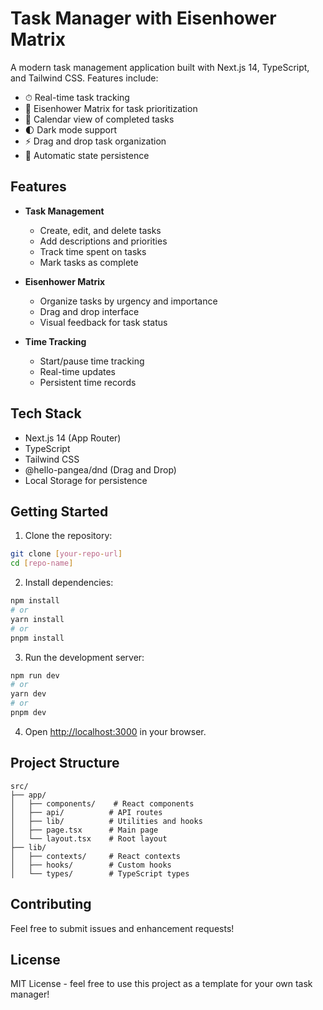 # Task Manager with Eisenhower Matrix

A modern task management application built with Next.js 14, TypeScript, and Tailwind CSS. Features include:

- ⏱ Real-time task tracking
- 🎯 Eisenhower Matrix for task prioritization
- 📅 Calendar view of completed tasks
- 🌓 Dark mode support
- ⚡ Drag and drop task organization
- 🔄 Automatic state persistence

## Features

- **Task Management**
  - Create, edit, and delete tasks
  - Add descriptions and priorities
  - Track time spent on tasks
  - Mark tasks as complete

- **Eisenhower Matrix**
  - Organize tasks by urgency and importance
  - Drag and drop interface
  - Visual feedback for task status

- **Time Tracking**
  - Start/pause time tracking
  - Real-time updates
  - Persistent time records

## Tech Stack

- Next.js 14 (App Router)
- TypeScript
- Tailwind CSS
- @hello-pangea/dnd (Drag and Drop)
- Local Storage for persistence

## Getting Started

1. Clone the repository:
```bash
git clone [your-repo-url]
cd [repo-name]
```

2. Install dependencies:
```bash
npm install
# or
yarn install
# or
pnpm install
```

3. Run the development server:
```bash
npm run dev
# or
yarn dev
# or
pnpm dev
```

4. Open [http://localhost:3000](http://localhost:3000) in your browser.

## Project Structure

```
src/
├── app/
│   ├── components/    # React components
│   ├── api/          # API routes
│   ├── lib/          # Utilities and hooks
│   ├── page.tsx      # Main page
│   └── layout.tsx    # Root layout
├── lib/
│   ├── contexts/     # React contexts
│   ├── hooks/        # Custom hooks
│   └── types/        # TypeScript types
```

## Contributing

Feel free to submit issues and enhancement requests!

## License

MIT License - feel free to use this project as a template for your own task manager!